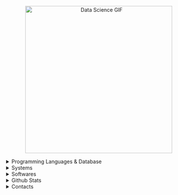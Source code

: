 <p align="center">
 <img src="https://i.giphy.com/media/v1.Y2lkPTc5MGI3NjExc3M5Ym94NXI0N2V1bHFlN2liZXhrNnFqYm5zNGdodm9qajFqcjdsaCZlcD12MV9pbnRlcm5hbF9naWZfYnlfaWQmY3Q9Zw/qgQUggAC3Pfv687qPC/giphy.gif" alt="Data Science GIF" width="400" /> 
</p>
<details>
<summary> Programming Languages & Database </summary>
    <img src="https://img.shields.io/static/v1?style=flat-square?style=for-the-badge&message=Python&color=3776AB&logo=Python&logoColor=FFFFFF&label=" />
    <img src="https://img.shields.io/badge/-PostgreSQL-4169E1?style=flat-square&logo=postgresql&logoColor=white" />
    <img src="https://img.shields.io/badge/JavaScript-323330?style=flat-square?style=for-the-badge&logo=javascript&logoColor=F7DF1E" />
    <img src="https://img.shields.io/badge/MySQL-00000F?style=flat-square?style=for-the-badge&logo=mysql&logoColor=white" />
    <img src="https://img.shields.io/badge/Git-F05032?style=flat-square?style=for-the-badge&logo=git&logoColor=white" />
</details>
<details>
<summary>Systems </summary>
<img src="https://img.shields.io/static/v1?style=for-the-badge&message=Android&color=34A853&logo=Android&logoColor=FFFFFF&label=">
<img src="https://img.shields.io/badge/Windows-087cd5?style=for-the-badge&logo=windows&logoColor=white">
<img src="https://img.shields.io/static/v1?style=for-the-badge&message=Debian&color=A81D33&logo=Debian&logoColor=FFFFFF&label">
</details>
<details>
<summary> Softwares </summary>
<img src="https://img.shields.io/static/v1?style=for-the-badge&message=VSCodium&color=2F80ED&logo=VSCodium&logoColor=FFFFFF&label=">
<img src="https://img.shields.io/static/v1?style=for-the-badge&message=PyCharm&color=000000&logo=PyCharm&logoColor=FFFFFF&label=">
<img src="https://img.shields.io/static/v1?style=for-the-badge&message=Obsidian&color=7C3AED&logo=Obsidian&logoColor=FFFFFF&label=">
<img src="https://img.shields.io/static/v1?style=for-the-badge&message=DataGrip&color=000000&logo=DataGrip&logoColor=FFFFFF&label=">
</details>

<details>
<summary> Github Stats </summary>
<img src="https://github-readme-stats-coral-phi-94.vercel.app/api/top-langs/?username=raldisk&size_weight=0.5&count_weight=0.5&layout=compact&theme=midnight-purple">
</details>

<details>
<summary> Contacts </summary>
<!-- <h2 align="center"> Github Trophies </h2>
<img src="https://github-profile-trophy.vercel.app/?username=raldisk&theme=algolia&column=5"> -->
<div style="text-align: center;">  <p>
    <a href="https://www.instagram.com/raldisk/" target="_blank">
      <img alt="Instagram" src="https://img.shields.io/badge/Instagram-E4405F?style=for-the-badge&logo=instagram&logoColor=white" style="margin-right: 10px;" />
    </a>
    <a href="https://www.datacamp.com/portfolio/raldisk" target="_blank">
      <img alt="Datacamp" src="https://img.shields.io/static/v1?style=for-the-badge&message=DataCamp&color=222222&logo=DataCamp&logoColor=03EF62&label=" style="margin-right: 10px;" />
    </a>
    <a href="https://www.linkedin.com/in/herald-collamar/" target="_blank">
      <img alt="LinkedIn" src="https://img.shields.io/badge/linkedin-%230077B5.svg?&style=for-the-badge&logo=linkedin&logoColor=white" />
    </a>
    <a href="https://www.kaggle.com/heraldcollamar" target="_blank">
    <img alt="Kaggle" src="https://img.shields.io/static/v1?style=for-the-badge&message=Kaggle&color=222222&logo=Kaggle&logoColor=20BEFF&label=)"/>
    </a>
    <a href="mailto:your-email@gmail.com" target="_blank">
    <img src="https://img.shields.io/static/v1?style=for-the-badge&message=Gmail&color=EA4335&logo=Gmail&logoColor=FFFFFF&label=">
  </p>
<!--   <h2 align="center">WakaTime Stats</h2>
  <figure style="margin: 0 auto;">
    <img src="https://wakatime.com/share/@raldisk/8bc5aa7b-27f1-4034-abb2-808b57ae23df.svg" height="300" width="330" ></embed>
  </figure> -->
</div>
<img src="https://wakatime.com/share/@raldisk/57090599-1eb2-43bb-9011-96fb58ca9ceb.svg" height="300" width="330">
